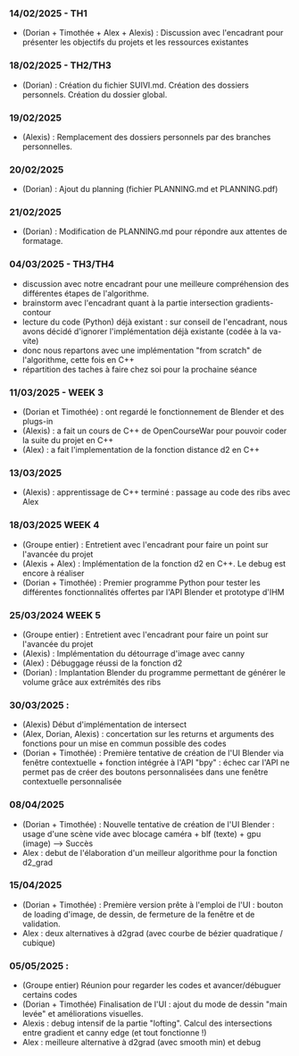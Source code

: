 ### 14/02/2025 - TH1
- (Dorian + Timothée + Alex + Alexis) : Discussion avec l'encadrant pour présenter les objectifs du projets et les ressources existantes

### 18/02/2025 - TH2/TH3
- (Dorian) : Création du fichier SUIVI.md. Création des dossiers personnels. Création du dossier global.

### 19/02/2025
- (Alexis) : Remplacement des dossiers personnels par des branches personnelles.

### 20/02/2025
- (Dorian) : Ajout du planning (fichier PLANNING.md et PLANNING.pdf)

### 21/02/2025
- (Dorian) : Modification de PLANNING.md pour répondre aux attentes de formatage. 

### 04/03/2025 - TH3/TH4
- discussion avec notre encadrant pour une meilleure compréhension des différentes étapes de l'algorithme.
- brainstorm avec l'encadrant quant à la partie intersection gradients-contour
- lecture du code (Python) déjà existant : sur conseil de l'encadrant, nous avons décidé d'ignorer l'implémentation déjà existante (codée à la va-vite)
- donc nous repartons avec une implémentation "from scratch" de l'algorithme, cette fois en C++
- répartition des taches à faire chez soi pour la prochaine séance

### 11/03/2025 - WEEK 3 
- (Dorian et Timothée) : ont regardé le fonctionnement de Blender et des plugs-in 
- (Alexis) : a fait un cours de C++ de OpenCourseWar pour pouvoir coder la suite du projet en C++
- (Alex) : a fait l'implementation de la fonction distance d2 en C++


### 13/03/2025 
- (Alexis) : apprentissage de C++ terminé : passage au code des ribs avec Alex

### 18/03/2025 WEEK 4
- (Groupe entier) : Entretient avec l'encadrant pour faire un point sur l'avancée du projet
- (Alexis + Alex) : Implémentation de la fonction d2 en C++. Le debug est encore à réaliser
- (Dorian + Timothée) : Premier programme Python pour tester les différentes fonctionnalités offertes par l'API Blender et prototype d'IHM

### 25/03/2024 WEEK 5
- (Groupe entier) : Entretient avec l'encadrant pour faire un point sur l'avancée du projet
- (Alexis) : Implémentation du détourrage d'image avec canny
- (Alex) : Débuggage réussi de la fonction d2
- (Dorian) : Implantation Blender du programme permettant de générer le volume grâce aux extrémités des ribs

### 30/03/2025 :
- (Alexis) Début d'implémentation de intersect 
- (Alex, Dorian, Alexis) : concertation sur les returns et arguments des fonctions pour un mise en commun possible des codes
- (Dorian + Timothée) : Première tentative de création de l'UI Blender via fenêtre contextuelle + fonction intégrée à l'API "bpy" : échec car l'API ne permet pas de créer des boutons personnalisées dans une fenêtre contextuelle personnalisée

### 08/04/2025
- (Dorian + Timothée) : Nouvelle tentative de création de l'UI Blender : usage d'une scène vide avec blocage caméra + blf (texte) + gpu (image) --> Succès
- Alex : debut de l'élaboration d'un meilleur algorithme pour la fonction d2_grad

### 15/04/2025
- (Dorian + Timothée) : Première version prête à l'emploi de l'UI : bouton de loading d'image, de dessin, de fermeture de la fenêtre et de validation. 
- Alex : deux alternatives à d2grad (avec courbe de bézier quadratique / cubique)

### 05/05/2025 :
- (Groupe entier) Réunion pour regarder les codes et avancer/débuguer certains codes
- (Dorian + Timothée) Finalisation de l'UI : ajout du mode de dessin "main levée" et améliorations visuelles.
- Alexis : debug intensif de la partie "lofting". Calcul des intersections entre gradient et canny edge (et tout fonctionne !)
- Alex : meilleure alternative à d2grad (avec smooth min) et debug
